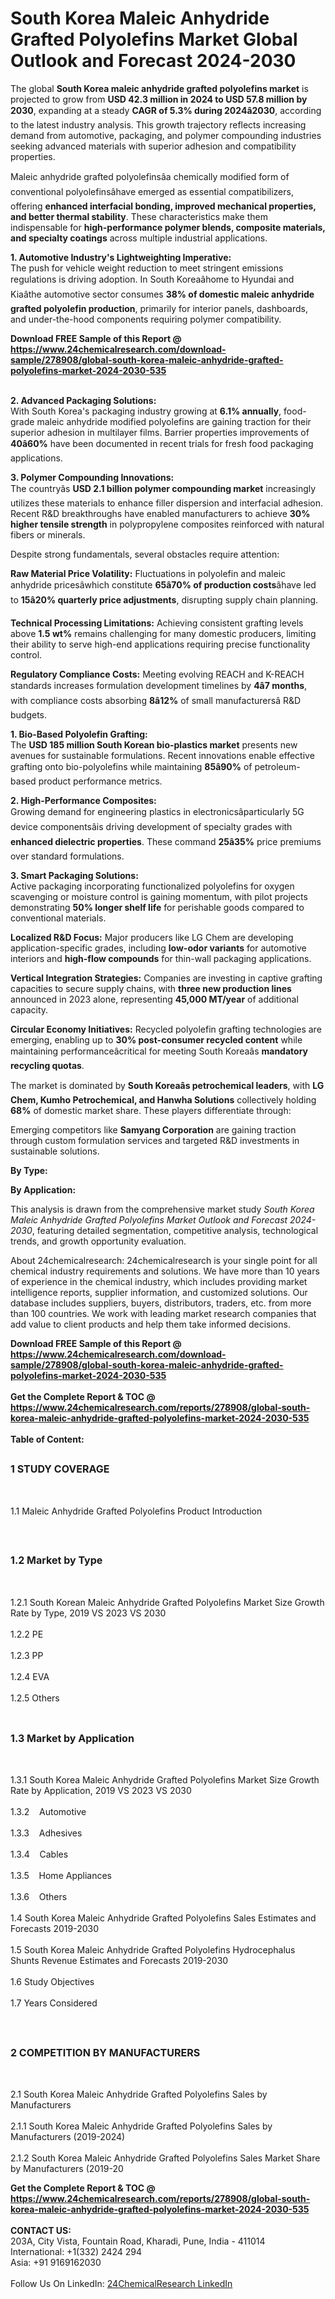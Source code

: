 <h1>South Korea Maleic Anhydride Grafted Polyolefins  Market Global Outlook and Forecast 2024-2030</h1><p>The global <strong>South Korea maleic anhydride grafted polyolefins market</strong> is projected to grow from <strong>USD 42.3 million in 2024 to USD 57.8 million by 2030</strong>, expanding at a steady <strong>CAGR of 5.3% during 2024â2030</strong>, according to the latest industry analysis. This growth trajectory reflects increasing demand from automotive, packaging, and polymer compounding industries seeking advanced materials with superior adhesion and compatibility properties.</p><p>Maleic anhydride grafted polyolefinsâa chemically modified form of conventional polyolefinsâhave emerged as essential compatibilizers, offering <strong>enhanced interfacial bonding, improved mechanical properties, and better thermal stability</strong>. These characteristics make them indispensable for <strong>high-performance polymer blends, composite materials, and specialty coatings</strong> across multiple industrial applications.</p><p><strong>1. Automotive Industry's Lightweighting Imperative:</strong><br>
The push for vehicle weight reduction to meet stringent emissions regulations is driving adoption. In South Koreaâhome to Hyundai and Kiaâthe automotive sector consumes <strong>38% of domestic maleic anhydride grafted polyolefin production</strong>, primarily for interior panels, dashboards, and under-the-hood components requiring polymer compatibility.</p><div><b>Download FREE Sample of this Report @ 
            <a href="https://www.24chemicalresearch.com/download-sample/278908/global-south-korea-maleic-anhydride-grafted-polyolefins-market-2024-2030-535">
            https://www.24chemicalresearch.com/download-sample/278908/global-south-korea-maleic-anhydride-grafted-polyolefins-market-2024-2030-535</a></b></div><br><p><strong>2. Advanced Packaging Solutions:</strong><br>
With South Korea's packaging industry growing at <strong>6.1% annually</strong>, food-grade maleic anhydride modified polyolefins are gaining traction for their superior adhesion in multilayer films. Barrier properties improvements of <strong>40â60%</strong> have been documented in recent trials for fresh food packaging applications.</p><p><strong>3. Polymer Compounding Innovations:</strong><br>
The countryâs <strong>USD 2.1 billion polymer compounding market</strong> increasingly utilizes these materials to enhance filler dispersion and interfacial adhesion. Recent R&amp;D breakthroughs have enabled manufacturers to achieve <strong>30% higher tensile strength</strong> in polypropylene composites reinforced with natural fibers or minerals.</p><p>Despite strong fundamentals, several obstacles require attention:</p><p><strong>Raw Material Price Volatility:</strong> Fluctuations in polyolefin and maleic anhydride pricesâwhich constitute <strong>65â70% of production costs</strong>âhave led to <strong>15â20% quarterly price adjustments</strong>, disrupting supply chain planning.</p><p><strong>Technical Processing Limitations:</strong> Achieving consistent grafting levels above <strong>1.5 wt%</strong> remains challenging for many domestic producers, limiting their ability to serve high-end applications requiring precise functionality control.</p><p><strong>Regulatory Compliance Costs:</strong> Meeting evolving REACH and K-REACH standards increases formulation development timelines by <strong>4â7 months</strong>, with compliance costs absorbing <strong>8â12%</strong> of small manufacturersâ R&amp;D budgets.</p><p><strong>1. Bio-Based Polyolefin Grafting:</strong><br>
The <strong>USD 185 million South Korean bio-plastics market</strong> presents new avenues for sustainable formulations. Recent innovations enable effective grafting onto bio-polyolefins while maintaining <strong>85â90%</strong> of petroleum-based product performance metrics.</p><p><strong>2. High-Performance Composites:</strong><br>
Growing demand for engineering plastics in electronicsâparticularly 5G device componentsâis driving development of specialty grades with <strong>enhanced dielectric properties</strong>. These command <strong>25â35%</strong> price premiums over standard formulations.</p><p><strong>3. Smart Packaging Solutions:</strong><br>
Active packaging incorporating functionalized polyolefins for oxygen scavenging or moisture control is gaining momentum, with pilot projects demonstrating <strong>50% longer shelf life</strong> for perishable goods compared to conventional materials.</p><p><strong>Localized R&amp;D Focus:</strong> Major producers like LG Chem are developing application-specific grades, including <strong>low-odor variants</strong> for automotive interiors and <strong>high-flow compounds</strong> for thin-wall packaging applications.</p><p><strong>Vertical Integration Strategies:</strong> Companies are investing in captive grafting capacities to secure supply chains, with <strong>three new production lines</strong> announced in 2023 alone, representing <strong>45,000 MT/year</strong> of additional capacity.</p><p><strong>Circular Economy Initiatives:</strong> Recycled polyolefin grafting technologies are emerging, enabling up to <strong>30% post-consumer recycled content</strong> while maintaining performanceâcritical for meeting South Koreaâs <strong>mandatory recycling quotas</strong>.</p><p>The market is dominated by <strong>South Koreaâs petrochemical leaders</strong>, with <strong>LG Chem, Kumho Petrochemical, and Hanwha Solutions</strong> collectively holding <strong>68%</strong> of domestic market share. These players differentiate through:</p><p>Emerging competitors like <strong>Samyang Corporation</strong> are gaining traction through custom formulation services and targeted R&amp;D investments in sustainable solutions.</p><p><strong>By Type:</strong></p><p><strong>By Application:</strong></p><p>This analysis is drawn from the comprehensive market study <em>South Korea Maleic Anhydride Grafted Polyolefins Market Outlook and Forecast 2024-2030</em>, featuring detailed segmentation, competitive analysis, technological trends, and growth opportunity evaluation.</p><p>About 24chemicalresearch: 24chemicalresearch is your single point for all chemical industry requirements and solutions. We have more than 10 years of experience in the chemical industry, which includes providing market intelligence reports, supplier information, and customized solutions. Our database includes suppliers, buyers, distributors, traders, etc. from more than 100 countries. We work with leading market research companies that add value to client products and help them take informed decisions.</p><div><b>Download FREE Sample of this Report @ 
            <a href="https://www.24chemicalresearch.com/download-sample/278908/global-south-korea-maleic-anhydride-grafted-polyolefins-market-2024-2030-535">
            https://www.24chemicalresearch.com/download-sample/278908/global-south-korea-maleic-anhydride-grafted-polyolefins-market-2024-2030-535</a></b></div><br><div><b>Get the Complete Report & TOC @ 
            <a href="https://www.24chemicalresearch.com/reports/278908/global-south-korea-maleic-anhydride-grafted-polyolefins-market-2024-2030-535">
            https://www.24chemicalresearch.com/reports/278908/global-south-korea-maleic-anhydride-grafted-polyolefins-market-2024-2030-535</a></b></div><br>
            <b>Table of Content:</b><p><h2><span style="font-size:16px"><strong>1 STUDY COVERAGE</strong></span></h2><br />
<p>1.1 Maleic Anhydride Grafted Polyolefins  Product Introduction</p><br />
<h2><span style="font-size:16px"><strong>1.2 Market by Type</strong></span></h2><br />
<p>1.2.1 South Korean Maleic Anhydride Grafted Polyolefins  Market Size Growth Rate by Type, 2019 VS 2023 VS 2030<br /><br />
1.2.2 PE&nbsp;&nbsp; &nbsp;<br /><br />
1.2.3 PP<br /><br />
1.2.4 EVA<br /><br />
1.2.5 Others<br /><br />
<h2><span style="font-size:16px"><strong>1.3 Market by Application</strong></span></h2><br />
<p>1.3.1 South Korea Maleic Anhydride Grafted Polyolefins  Market Size Growth Rate by Application, 2019 VS 2023 VS 2030<br /><br />
1.3.2&nbsp;&nbsp; &nbsp;Automotive<br /><br />
1.3.3&nbsp;&nbsp; &nbsp;Adhesives<br /><br />
1.3.4&nbsp;&nbsp; &nbsp;Cables<br /><br />
1.3.5&nbsp;&nbsp; &nbsp;Home Appliances<br /><br />
1.3.6&nbsp;&nbsp; &nbsp;Others<br /><br />
1.4 South Korea Maleic Anhydride Grafted Polyolefins  Sales Estimates and Forecasts 2019-2030<br /><br />
1.5 South Korea Maleic Anhydride Grafted Polyolefins  Hydrocephalus Shunts Revenue Estimates and Forecasts 2019-2030<br /><br />
1.6 Study Objectives<br /><br />
1.7 Years Considered</p><br />
<h2><span style="font-size:16px"><strong>2 COMPETITION BY MANUFACTURERS</strong></span></h2><br />
<p>2.1 South Korea Maleic Anhydride Grafted Polyolefins  Sales by Manufacturers<br /><br />
2.1.1 South Korea Maleic Anhydride Grafted Polyolefins  Sales by Manufacturers (2019-2024)<br /><br />
2.1.2 South Korea Maleic Anhydride Grafted Polyolefins  Sales Market Share by Manufacturers (2019-20</p><div><b>Get the Complete Report & TOC @ 
            <a href="https://www.24chemicalresearch.com/reports/278908/global-south-korea-maleic-anhydride-grafted-polyolefins-market-2024-2030-535">
            https://www.24chemicalresearch.com/reports/278908/global-south-korea-maleic-anhydride-grafted-polyolefins-market-2024-2030-535</a></b></div><br><b>CONTACT US:</b><br>
            203A, City Vista, Fountain Road, Kharadi, Pune, India - 411014<br>
            International: +1(332) 2424 294<br>
            Asia: +91 9169162030 <br><br>
            Follow Us On LinkedIn: <a href="https://www.linkedin.com/company/24chemicalresearch/">24ChemicalResearch LinkedIn</a>